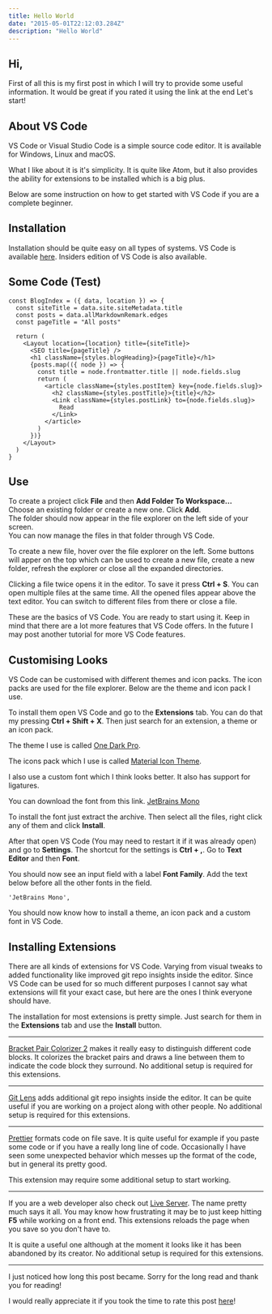 ```yaml
---
title: Hello World
date: "2015-05-01T22:12:03.284Z"
description: "Hello World"
---
```


## Hi,

First of all this is my first post in which I will try to provide some useful information. It would be great if you rated it using the link at the end Let's start!

## About VS Code

VS Code or Visual Studio Code is a simple source code editor. It is available for Windows, Linux and macOS.

What I like about it is it's simplicity. It is quite like Atom, but it also provides the ability for extensions to be installed which is a big plus.

Below are some instruction on how to get started with VS Code if you are a complete beginner.

## Installation

Installation should be quite easy on all types of systems. VS Code is available [here](https://code.visualstudio.com/). Insiders edition of VS Code is also available.

## Some Code (Test)

```javascript{numberLines: true}
const BlogIndex = ({ data, location }) => {
  const siteTitle = data.site.siteMetadata.title
  const posts = data.allMarkdownRemark.edges
  const pageTitle = "All posts"

  return (
    <Layout location={location} title={siteTitle}>
      <SEO title={pageTitle} />
      <h1 className={styles.blogHeading}>{pageTitle}</h1>
      {posts.map(({ node }) => {
        const title = node.frontmatter.title || node.fields.slug
        return (
          <article className={styles.postItem} key={node.fields.slug}>
            <h2 className={styles.postTitle}>{title}</h2>
            <Link className={styles.postLink} to={node.fields.slug}>
              Read
            </Link>
          </article>
        )
      })}
    </Layout>
  )
}
```

## Use

To create a project click **File** and then **Add Folder To Workspace...**  
Choose an existing folder or create a new one. Click **Add**.  
The folder should now appear in the file explorer on the left side of your screen.  
You can now manage the files in that folder through VS Code.

To create a new file, hover over the file explorer on the left. Some buttons will apper on the top which can be used to create a new file, create a new folder, refresh the explorer or close all the expanded directories.

Clicking a file twice opens it in the editor. To save it press **Ctrl + S**. You can open multiple files at the same time. All the opened files appear above the text editor. You can switch to different files from there or close a file.

These are the basics of VS Code. You are ready to start using it. Keep in mind that there are a lot more features that VS Code offers. In the future I may post another tutorial for more VS Code features.

## Customising Looks

VS Code can be customised with different themes and icon packs. The icon packs are used for the file explorer. Below are the theme and icon pack I use.

To install them open VS Code and go to the **Extensions** tab. You can do that my pressing **Ctrl + Shift + X**. Then just search for an extension, a theme or an icon pack.

The theme I use is called [One Dark Pro](https://marketplace.visualstudio.com/items?itemName=zhuangtongfa.Material-theme).

The icons pack which I use is called [Material Icon Theme](https://marketplace.visualstudio.com/items?itemName=PKief.material-icon-theme).

I also use a custom font which I think looks better. It also has support for ligatures.

You can download the font from this link.
[JetBrains Mono](https://www.jetbrains.com/lp/mono/)

To install the font just extract the archive. Then select all the files, right click any of them and click **Install**.

After that open VS Code (You may need to restart it if it was already open) and go to **Settings**. The shortcut for the settings is **Ctrl + ,**. Go to **Text Editor** and then **Font**.

You should now see an input field with a label **Font Family**. Add the text below before all the other fonts in the field.

`'JetBrains Mono',`

You should now know how to install a theme, an icon pack and a custom font in VS Code.

## Installing Extensions

There are all kinds of extensions for VS Code. Varying from visual tweaks to added functionality like improved git repo insights inside the editor. Since VS Code can be used for so much different purposes I cannot say what extensions will fit your exact case, but here are the ones I think everyone should have.

The installation for most extensions is pretty simple. Just search for them in the **Extensions** tab and use the **Install** button.

---

[Bracket Pair Colorizer 2](https://marketplace.visualstudio.com/items?itemName=CoenraadS.bracket-pair-colorizer-2) makes it really easy to distinguish different code blocks. It colorizes the bracket pairs and draws a line between them to indicate the code block they surround. No additional setup is required for this extensions.

---

[Git Lens](https://marketplace.visualstudio.com/items?itemName=eamodio.gitlens) adds additional git repo insights inside the editor. It can be quite useful if you are working on a project along with other people. No additional setup is required for this extensions.

---

[Prettier](https://marketplace.visualstudio.com/items?itemName=esbenp.prettier-vscode) formats code on file save. It is quite useful for example if you paste some code or if you have a really long line of code. Occasionally I have seen some unexpected behavior which messes up the format of the code, but in general its pretty good.

This extension may require some additional setup to start working.

---

If you are a web developer also check out [Live Server](https://marketplace.visualstudio.com/items?itemName=ritwickdey.LiveServer). The name pretty much says it all. You may know how frustrating it may be to just keep hitting **F5** while working on a front end. This extensions reloads the page when you save so you don't have to.

It is quite a useful one although at the moment it looks like it has been abandoned by its creator. No additional setup is required for this extensions.

---

I just noticed how long this post became. Sorry for the long read and thank you for reading!

I would really appreciate it if you took the time to rate this post [here](https://forms.gle/7tiaBtfQyFMuAfuZ7)!
